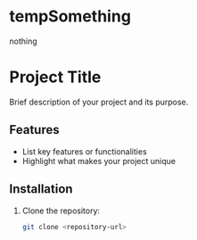 # tempSomething
nothing
# Project Title

Brief description of your project and its purpose.

## Features

- List key features or functionalities
- Highlight what makes your project unique

## Installation

1. Clone the repository:
   ```bash
   git clone <repository-url>
